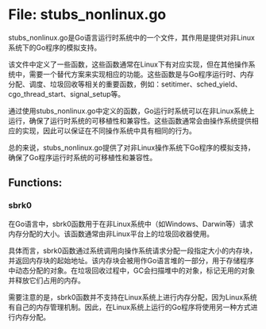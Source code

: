 # File: stubs_nonlinux.go

stubs_nonlinux.go是Go语言运行时系统中的一个文件，其作用是提供对非Linux系统下的Go程序的模拟支持。

该文件中定义了一些函数，这些函数通常在Linux下有对应实现，但在其他操作系统中，需要一个替代方案来实现相应的功能。这些函数是与Go程序运行时、内存分配、调度、垃圾回收等相关的重要函数，例如：setitimer、sched_yield、cgo_thread_start、signal_setup等。

通过使用stubs_nonlinux.go中定义的函数，Go运行时系统可以在非Linux系统上运行，确保了运行时系统的可移植性和兼容性。这些函数通常会由操作系统提供相应的实现，因此可以保证在不同操作系统中具有相同的行为。

总的来说，stubs_nonlinux.go提供了对非Linux操作系统下Go程序的模拟支持，确保了Go程序运行时系统的可移植性和兼容性。

## Functions:

### sbrk0

在Go语言中，sbrk0函数用于在非Linux系统中（如Windows、Darwin等）请求内存分配的大小。该函数通常由非Linux平台上的垃圾回收器使用。

具体而言，sbrk0函数通过系统调用向操作系统请求分配一段指定大小的内存块，并返回内存块的起始地址。该内存块会被用作Go语言堆的一部分，用于存储程序中动态分配的对象。在垃圾回收过程中，GC会扫描堆中的对象，标记无用的对象并释放它们占用的内存。

需要注意的是，sbrk0函数并不支持在Linux系统上进行内存分配，因为Linux系统有自己的内存管理机制。因此，在Linux系统上运行的Go程序将使用另一种方式进行内存分配。




